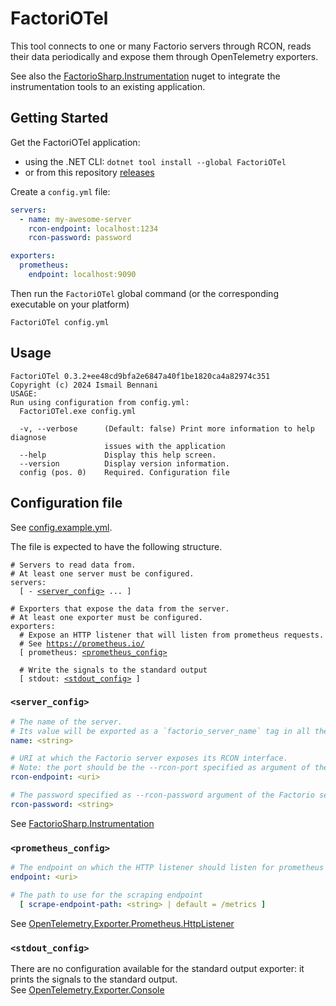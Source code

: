 # FactoriOTel

This tool connects to one or many Factorio servers through RCON, reads their data periodically and expose them through OpenTelemetry exporters.

See also the [FactorioSharp.Instrumentation](https://github.com/FactorioSharp/FactorioSharp.Instrumentation/tree/main/FactorioSharp.Instrumentation) nuget to integrate the instrumentation tools to an existing application.

## Getting Started

Get the FactoriOTel application:
- using the .NET CLI: `dotnet tool install --global FactoriOTel`
- or from this repository [releases](https://github.com/FactorioSharp/FactorioSharp.Instrumentation/releases)

Create a `config.yml` file:
```yml
servers:
  - name: my-awesome-server
    rcon-endpoint: localhost:1234
    rcon-password: password

exporters:
  prometheus:
    endpoint: localhost:9090
```

Then run the `FactoriOTel` global command (or the corresponding executable on your platform)

```
FactoriOTel config.yml
```

## Usage

```
FactoriOTel 0.3.2+ee48cd9bfa2e6847a40f1be1820ca4a82974c351
Copyright (c) 2024 Ismail Bennani
USAGE:
Run using configuration from config.yml:
  FactoriOTel.exe config.yml

  -v, --verbose      (Default: false) Print more information to help diagnose
                     issues with the application
  --help             Display this help screen.
  --version          Display version information.
  config (pos. 0)    Required. Configuration file
```

## Configuration file

See [config.example.yml](https://github.com/FactorioSharp/FactorioSharp.Instrumentation/blob/main/FactoriOTel/config.example.yml).

The file is expected to have the following structure.

<pre><code class="language-yaml"># Servers to read data from.
# At least one server must be configured.
servers:
  [ - <a href="#server_config">&lt;server_config&gt;</a> ... ]

# Exporters that expose the data from the server.
# At least one exporter must be configured.
exporters:
  # Expose an HTTP listener that will listen from prometheus requests.
  # See <a href="https://prometheus.io/">https://prometheus.io/</a>
  [ prometheus: <a href="#prometheus_config">&lt;prometheus_config&gt;</a> 

  # Write the signals to the standard output 
  [ stdout: <a href="#stdout_config">&lt;stdout_config&gt;</a> ]
</code></pre>

### `<server_config>`

```yml
# The name of the server. 
# Its value will be exported as a `factorio_server_name` tag in all the measurements from the server
name: <string>

# URI at which the Factorio server exposes its RCON interface.
# Note: the port should be the --rcon-port specified as argument of the Factorio server command
rcon-endpoint: <uri>

# The password specified as --rcon-password argument of the Factorio server command
rcon-password: <string>
```

See [FactorioSharp.Instrumentation](https://github.com/FactorioSharp/FactorioSharp.Instrumentation/tree/main/FactorioSharp.Instrumentation)

### `<prometheus_config>`

```yml
# The endpoint on which the HTTP listener should listen for prometheus requests
endpoint: <uri>

# The path to use for the scraping endpoint
  [ scrape-endpoint-path: <string> | default = /metrics ]
```

See [OpenTelemetry.Exporter.Prometheus.HttpListener](https://github.com/open-telemetry/opentelemetry-dotnet/blob/main/src/OpenTelemetry.Exporter.Prometheus.HttpListener/README.md)

### `<stdout_config>`

There are no configuration available for the standard output exporter: it prints the signals to the standard output. \
See [OpenTelemetry.Exporter.Console](https://github.com/open-telemetry/opentelemetry-dotnet/blob/main/src/OpenTelemetry.Exporter.Console/README.md)